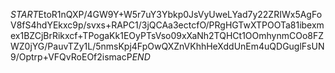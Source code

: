 $START$EtoR1nQXP/4GW9Y+W5r7uY3Ybkp0JsVyUweLYad7y22ZRIWx5AgFoV8fS4hdYEkxc9p/svxs+RAPC1/3jQCAa3ectcfO/PRgHGTwXTPOOTa81ibexmex1BZCjBrRikxcf+TPogaKk1EOyPTsVso09xXaNh2TQHCt1OOmhynmCOo8FZWZ0jYG/PauvTZy1L/5nmsKpj4FpOwQXZnVKhhHeXddUnEm4uQDGuglFsUN9/Optrp+VFQvRoEOf2ismacP$END$